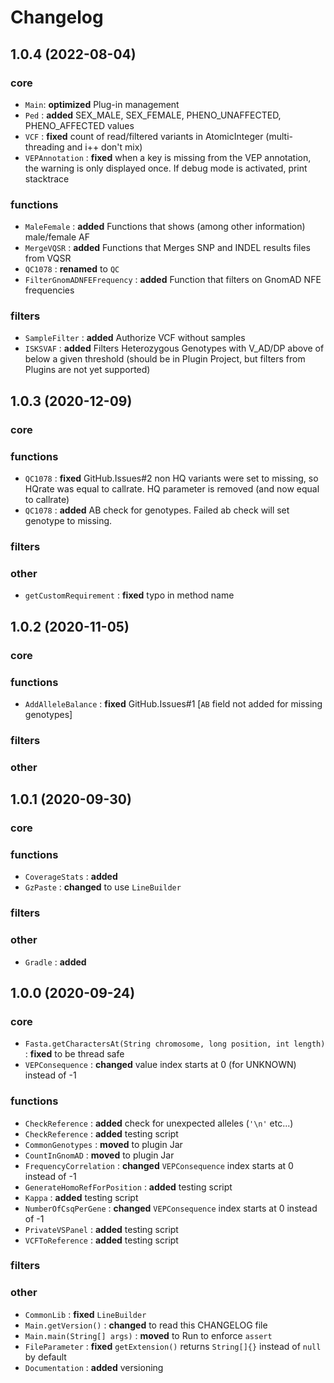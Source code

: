 # Changelog
## 1.0.4 (2022-08-04)
### core
* `Main`: **optimized** Plug-in management
* `Ped` : **added** SEX_MALE, SEX_FEMALE, PHENO_UNAFFECTED, PHENO_AFFECTED values
* `VCF` : **fixed** count of read/filtered variants in AtomicInteger (multi-threading and i++ don't mix)
* `VEPAnnotation` : **fixed** when a key is missing from the VEP annotation, the warning is only displayed once. If debug mode is activated, print stacktrace
### functions
* `MaleFemale` : **added** Functions that shows (among other information) male/female AF
* `MergeVQSR` : **added** Functions that Merges SNP and INDEL results files from VQSR
* `QC1078` : **renamed** to `QC`
* `FilterGnomADNFEFrequency` : **added** Function that filters on GnomAD NFE frequencies
### filters
* `SampleFilter` : **added** Authorize VCF without samples
* `ISKSVAF` : **added** Filters Heterozygous Genotypes with V_AD/DP above of below a given threshold (should be in Plugin Project, but filters from Plugins are not yet supported)

## 1.0.3 (2020-12-09)
### core
### functions
* `QC1078` : **fixed** GitHub.Issues#2 non HQ variants were set to missing, so HQrate was equal to callrate. HQ parameter is removed (and now equal to callrate)
* `QC1078` : **added** AB check for genotypes. Failed ab check will set genotype to missing.
### filters
### other
* `getCustomRequirement` : **fixed** typo in method name

## 1.0.2 (2020-11-05)
### core
### functions
* `AddAlleleBalance` : **fixed** GitHub.Issues#1 [`AB` field not added for missing genotypes] 
### filters
### other

## 1.0.1 (2020-09-30)
### core
### functions
* `CoverageStats` : **added**
* `GzPaste` : **changed** to use `LineBuilder`
### filters
### other
* `Gradle` : **added**

## 1.0.0 (2020-09-24)
### core
* `Fasta.getCharactersAt(String chromosome, long position, int length)` : **fixed** to be thread safe
* `VEPConsequence` : **changed** value index starts at 0 (for UNKNOWN) instead of -1
### functions
* `CheckReference` : **added** check for unexpected alleles (`'\n'` etc...)
* `CheckReference` : **added** testing script
* `CommonGenotypes` : **moved** to plugin Jar
* `CountInGnomAD` : **moved** to plugin Jar
* `FrequencyCorrelation` : **changed** `VEPConsequence` index starts at 0 instead of -1
* `GenerateHomoRefForPosition` : **added** testing script
* `Kappa` : **added** testing script
* `NumberOfCsqPerGene` : **changed** `VEPConsequence` index starts at 0 instead of -1
* `PrivateVSPanel` : **added** testing script
* `VCFToReference` : **added** testing script
### filters
### other
* `CommonLib` : **fixed** `LineBuilder`
* `Main.getVersion()` : **changed** to read this CHANGELOG file
* `Main.main(String[] args)` : **moved** to Run to enforce `assert`
* `FileParameter` : **fixed** `getExtension()` returns `String[]{}` instead of `null` by default
* `Documentation` : **added** versioning


